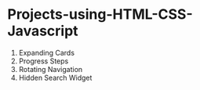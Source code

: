 # Projects-using-HTML-CSS-Javascript
1. Expanding Cards
2. Progress Steps
3. Rotating Navigation
4. Hidden Search Widget
